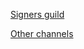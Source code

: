 [Signers guild](https://t.me/aquarius_FAQs/30?comment=63)

[Other channels](https://t.me/s/aquarius_HOME)
